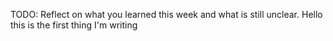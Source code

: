 TODO: Reflect on what you learned this week and what is still unclear.
Hello this is the first thing I'm writing

